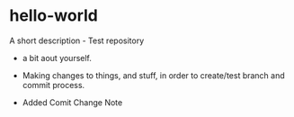 # hello-world
A short description - Test repository

* a bit aout yourself.

* Making changes to things, and stuff, in order to create/test branch and commit process.
* Added Comit Change Note
